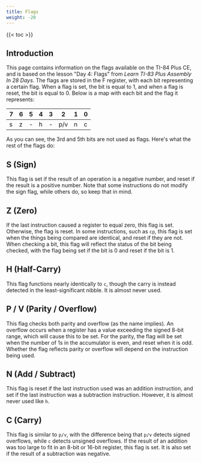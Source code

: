 ```yaml
---
title: Flags
weight: -20
---
```


{{< toc >}}

## Introduction

This page contains information on the flags available on the TI-84 Plus CE, and is based on the lesson "Day 4: Flags" from *Learn TI-83 Plus Assembly In 28 Days*. The flags are stored in the F register, with each bit representing a certain flag. When a flag is set, the bit is equal to 1, and when a flag is reset, the bit is equal to 0. Below is a map with each bit and the flag it represents:

| 7 | 6 | 5 | 4 | 3 | 2 | 1 | 0 |
|---|---|---|---|---|---|---|---|
| s | z | - | h | - |p/v| n | c |

As you can see, the 3rd and 5th bits are not used as flags. Here's what the rest of the flags do:

## S (Sign)

This flag is set if the result of an operation is a negative number, and reset if the result is a positive number. Note that some instructions do not modify the sign flag, while others do, so keep that in mind.

## Z (Zero)

If the last instruction caused a register to equal zero, this flag is set. Otherwise, the flag is reset. In some instructions, such as `cp`, this flag is set when the things being compared are identical, and reset if they are not. When checking a bit, this flag will reflect the status of the bit being checked, with the flag being set if the bit is 0 and reset if the bit is 1.

## H (Half-Carry)

This flag functions nearly identically to `c`, though the carry is instead detected in the least-significant nibble. It is almost never used.

## P / V (Parity / Overflow)

This flag checks both parity and overflow (as the name implies). An overflow occurs when a register has a value exceeding the signed 8-bit range, which will cause this to be set. For the parity, the flag will be set when the number of 1s in the accumulator is even, and reset when it is odd. Whether the flag reflects parity or overflow will depend on the instruction being used.

## N (Add / Subtract)

This flag is reset if the last instruction used was an addition instruction, and set if the last instruction was a subtraction instruction. However, it is almost never used like `h`.

## C (Carry)

This flag is similar to `p/v`, with the difference being that `p/v` detects signed overflows, while `c` detects unsigned overflows. If the result of an addition was too large to fit in an 8-bit or 16-bit register, this flag is set. It is also set if the result of a subtraction was negative.
